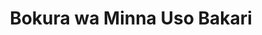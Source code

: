 --- 
title: "Bokura wa Minna Uso Bakari"
publishdate: "2019-8-4T16:48:46+02:00"
src: "https://365manga.net/manga/bokura-wa-minna-uso-bakari"
image: "https://data.365manga.net/images/thumbnails/6712-bokura-wa-minna-uso-bakari.jpg"
description: "1-2) Bokura wa Minna Uso Bakari 3-4) Kamiato ni Pride 5) Fuhoni Nagara Hodosarete Shimaimashita 6) Utakata Koi Zoushi"
---